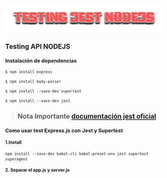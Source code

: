 <p align="center">
  <img src="./img/logo.png" alt="jest">
</p>

## Testing API NODEJS

###  Instalación de dependencias

`$ npm install express`

`$ npm install body-parser`

`$ npm install --save-dev supertest`

`$ npm install --save-dev jest`

>## Nota Importante [documentación jest oficial](https://jestjs.io "documentación")

### Como usar test Express.js con Jest y Supertest

#### 1.Install

`npm install --save-dev babel-cli babel-preset-env jest supertest superagent`

#### 2. Separar el app.js y server.js